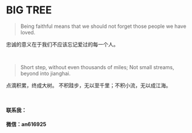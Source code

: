 # BIG TREE 



> Being faithful means that we should not forget those people we have loved.


忠诚的意义在于我们不应该忘记爱过的每一个人。

​										

> Short step, without even thousands of miles; Not small streams, beyond into jianghai. 


点滴积累，终成大树。 不积跬步，无以至千里；不积小流，无以成江海。  



    
                                      ​​                                        	
#### 联系我：

#### 微信：an616925